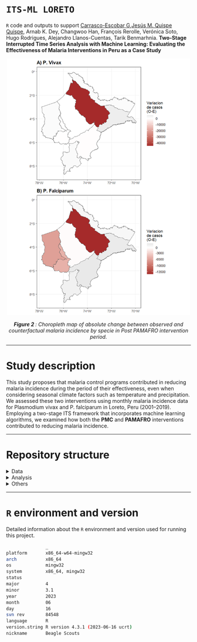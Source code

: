 `ITS-ML LORETO`
================
`R` code and outputs to support [Carrasco-Escobar G](https://github.com/gcarrascoe),[Jesús M. Quispe Quispe](https://jesusrqp96.github.io/JesusQuispe), Arnab K. Dey, Changwoo Han, François Rerolle, Verónica Soto, Hugo Rodrigues, Alejandro Llanos-Cuentas, Tarik Benmarhnia. **Two-Stage Interrupted Time Series Analysis with Machine Learning: Evaluating the Effectiveness of Malaria Interventions in Peru as a Case Study**


<p align="center">
<img src="Figures/Fig2_PAMAFRO_species_map.jpg" alt="figure-2" width="500" height="700"/>
</p>


<p align="center">
<i><b>Figure 2 </b>: Choropleth map of absolute change between observed and counterfactual malaria incidence by specie in Post PAMAFRO  intervention period.</i>
</p>







--------------------------
Study description
================
This study proposes that malaria control programs contributed in reducing malaria incidence during the period of their effectiveness, even when considering seasonal climate factors such as temperature and precipitation. We assessed  these two interventions using monthly malaria incidence data for Plasmodium vivax and P. falciparum in Loreto, Peru (2001–2019). Employing a two-stage ITS framework that incorporates  machine learning algorithms, we examined how both the **PMC** and **PAMAFRO** interventions contributed to reducing malaria incidence.






----------------

Repository structure
================

<details>
  <summary>Data</summary>
  Data Employed to reproduce the results
  <ul>
    <li><a href="https://github.com/healthinnovation/ITS_ML_LORETO/blob/main/Data/db_loreto_provMaynas_its.rds">db_loreto_provMaynas_its </a></li> 
    <li><a href="https://github.com/healthinnovation/ITS_ML_LORETO/blob/main/Data/peru.rds"> peru.rds  </a></li> 
  </ul>
</details>


  
<details>
  <summary> Analysis </summary>
   R markdowns and outputs. 
  <ul>
    <li><a href="https://github.com/healthinnovation/ITS_ML_LORETO/blob/main/Analysis/02_Calculate_ML.Rmd">02_Calculate_ML </a></li>  

  `R` markdown for data preparation,preprocessing and model building.
    
  </ul>
  <ul>
    <li><a href="https://github.com/healthinnovation/ITS_ML_LORETO/blob/main/Analysis/03_Results.Rmd">03_Results  </a></li> 
    
   `R` markdown to present the results of the data analysis.

  </ul>
  <ul>
    <li><a href="https://github.com/healthinnovation/ITS_ML_LORETO/tree/main/Analysis/fit_preintervention"> fit_preintervention </a></li> Folder with the fitted values in comparison to training dataset
    <li><a href="https://github.com/healthinnovation/ITS_ML_LORETO/tree/main/Analysis/forecast_intervention"> forecast_intervention </a></li> Folder with the forecasted values in comparison to test dataset
    <li><a href="https://github.com/healthinnovation/ITS_ML_LORETO/tree/main/Analysis/models_postuning"> models_postuning  </a></li> Folder with the models per intervention per specie
  </ul>
</details>

<details> 
  <summary> Others </summary>
  
- .gitignore
- .Rprofile
- README.md
- [ITS_ML.Rproj](ITS_ML.Rproj) `R` project file.


</details>

----------------


`R` environment and version
================
Detailed information about the `R` environment and version used for running this project.

```bash
               _                           
platform       x86_64-w64-mingw32          
arch           x86_64                      
os             mingw32                     
system         x86_64, mingw32             
status                                     
major          4                           
minor          3.1                         
year           2023                        
month          06                          
day            16                          
svn rev        84548                      
language       R                           
version.string R version 4.3.1 (2023-06-16 ucrt)
nickname       Beagle Scouts 
```
